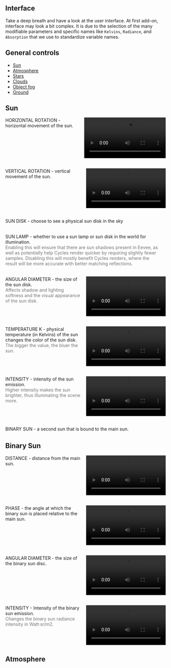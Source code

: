 


## Interface

Take a deep breath and have a look at the user interface. At first add-on, interface may look a bit complex. It is due to the selection of the many modifiable parameters and specific names like `Kelvins`, `Radiance`, and `Absorption` that we use to standardize variable names.

## General controls

* [Sun]()
* [Atmosphere]()
* [Stars]()
* [Clouds]()
* [Object fog]()
* [Ground]()


## Sun


<div style="display: flex; justify-content:space-between; margin-bottom: 32px">
    <div style="margin-right: 16px">
        <div>HORIZONTAL ROTATION - horizontal movement of the sun.</div>
    </div>
    <div>
        <video width="256" height="128" autoplay loop>
            <source src="../img/horizontal_256x128.mp4" type="video/mp4">
        </video>
    </div>
</div>

<div style="display: flex; justify-content:space-between; margin-bottom: 32px">
    <div style="margin-right: 16px">
        <div>VERTICAL ROTATION - vertical movement of the sun.</div>
    </div>
    <div>
        <video width="250" height="125" autoplay loop>
            <source src="../img/vertical256x128.mp4" type="video/mp4">
        </video>
    </div>
</div>

<div style="display: flex; justify-content:space-between; margin-bottom: 32px">
    <div style="margin-right: 16px">
        <div>SUN DISK - choose to see a physical sun disk in the sky</div>
    </div>
</div>

<div style="display: flex; justify-content:space-between; margin-bottom: 32px">
    <div style="margin-right: 16px">
        <div>SUN LAMP - whether to use a sun lamp or sun disk in the world for illumination. </div>
        <div margin-top: 8px;">
            <div style="color: rgba(0,0,0,0.54)">
            Enabling this will ensure that there are sun shadows present in Eevee, as well as potentially help Cycles render quicker by requiring slightly fewer samples. Disabling this will mostly benefit Cycles renders, where the result will be more accurate with better matching reflections.
            </div>
        </div>
    </div>
</div>

<div style="display: flex; justify-content:space-between; margin-bottom: 32px">
    <div style="margin-right: 16px">
        <div>ANGULAR DIAMETER - the size of the sun disk.</div>
        <div margin-top: 8px;">
            <div style="color: rgba(0,0,0,0.54)">
            Affects shadow and lighting softness and the visual appearance of the sun disk.
            </div>
        </div>
    </div>
    <div>
        <video width="250" height="125" autoplay loop>
            <source src="../img/ang_diameter_256x128.mp4" type="video/mp4">
        </video>
    </div>
</div>

<div style="display: flex; justify-content:space-between; margin-bottom: 32px">
    <div style="margin-right: 16px">
        <div>TEMPERATURE K - physical temperature (in Kelvins) of the sun changes the color of the sun disk.</div>
        <div margin-top: 8px;">
            <div style="color: rgba(0,0,0,0.54)">
            The bigger the value, the bluer the sun.
            </div>
        </div>
    </div>
    <div>
        <video width="250" height="125" autoplay loop>
            <source src="../img/temperature_256x128.mp4" type="video/mp4">
        </video>
    </div>
</div>

<div style="display: flex; justify-content:space-between; margin-bottom: 32px">
    <div style="margin-right: 16px">
        <div>INTENSITY - intensity of the sun emission.</div>
        <div margin-top: 8px;">
            <div style="color: rgba(0,0,0,0.54)">
            Higher intensity makes the sun brighter, thus illuminating the scene more.
            </div>
        </div>
    </div>
    <div>
        <video width="250" height="125" autoplay loop>
            <source src="../img/intensity_256x128.mp4" type="video/mp4">
        </video>
    </div>
</div>

<div style="display: flex; justify-content:space-between; margin-bottom: 32px">
    <div style="margin-right: 16px">
        <div>BINARY SUN - a second sun that is bound to the main sun.</div>
    </div>
</div>

## Binary Sun

<div style="display: flex; justify-content:space-between; margin-bottom: 32px">
    <div style="margin-right: 16px">
        <div>DISTANCE - distance from the main sun.</div>
    </div>
    <div>
        <video width="250" height="125" autoplay loop>
            <source src="../img/400x800.mp4" type="video/mp4">
        </video>
    </div>
</div>

<div style="display: flex; justify-content:space-between; margin-bottom: 32px">
    <div style="margin-right: 16px">
        <div>PHASE - the angle at which the binary sun is placed relative to the main sun.</div>
    </div>
    <div>
        <video width="250" height="125" autoplay loop>
            <source src="../img/400x800.mp4" type="video/mp4">
        </video>
    </div>
</div>

<div style="display: flex; justify-content:space-between; margin-bottom: 32px">
    <div style="margin-right: 16px">
        <div>ANGULAR DIAMETER - the size of the binary sun disc.</div>
    </div>
    <div>
        <video width="250" height="125" autoplay loop>
            <source src="../img/400x800.mp4" type="video/mp4">
        </video>
    </div>
</div>

<div style="display: flex; justify-content:space-between; margin-bottom: 32px">
    <div style="margin-right: 16px">
        <div>INTENSITY - Intensity of the binary sun emission.</div>
        <div margin-top: 8px;">
            <div style="color: rgba(0,0,0,0.54)">
            Changes the binary sun radiance intensity in Watt·sr/m2.
            </div>
        </div>
    </div>
    <div>
        <video width="250" height="125" autoplay loop>
            <source src="../img/400x800.mp4" type="video/mp4">
        </video>
    </div>
</div>

## Atmosphere